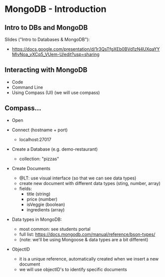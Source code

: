 
# MongoDB - Introduction

<!-- Status: complete -->


## Intro to DBs and MongoDB


Slides ("Intro to Databases & MongoDB"): 
- https://docs.google.com/presentation/d/1r3QsTfgXEb0BVd1zN4UXqaYYMIvNoa_vXCq5_VUem-U/edit?usp=sharing



## Interacting with MongoDB
- Code
- Command Line
- Using Compass (UI) (we will use compass)



## Compass...

- Open


- Connect (hostname + port)
  - localhost:27017


- Create a Database (e.g. demo-restaurant)
  - collection: "pizzas"



- Create Documents  
  - @LT: use visual interface (so that we can see data types)
  - create new document with different data types (sting, number, array)
  - fields:
    - title (string)
    - price (number)
    - isVeggie (boolean)
    - ingredients (array)


- Data types in MongoDB:
  - most common: see students portal
  - full list: https://docs.mongodb.com/manual/reference/bson-types/
  - (note: we'll be using Mongoose & data types are a bit different)


- ObjectID
  - it is a unique reference, automatically created when we insert a new document
  - we will use objectID's to identify specific documents


<!-- @LT: before the break, it can be good to import IMDB -->

